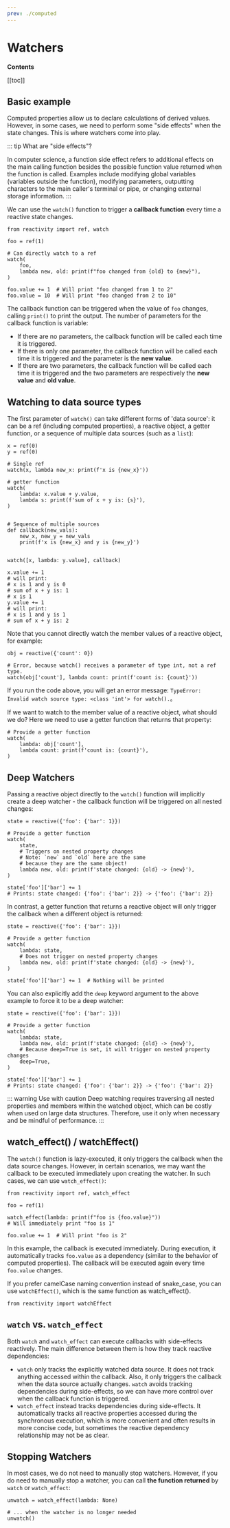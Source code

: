 ```yaml
---
prev: ./computed
---
```


# Watchers

**Contents**

[[toc]]

## Basic example

Computed properties allow us to declare calculations of derived values. However, in some cases, we need to perform some "side effects" when the state changes. This is where watchers come into play.

::: tip What are "side effects"?

In computer science, a function side effect refers to additional effects on the main calling function besides the possible function value returned when the function is called. Examples include modifying global variables (variables outside the function), modifying parameters, outputting characters to the main caller's terminal or pipe, or changing external storage information.
:::

We can use the `watch()` function to trigger a **callback function** every time a reactive state changes.

```python:no-line-numbers
from reactivity import ref, watch

foo = ref(1)

# Can directly watch to a ref
watch(
    foo,
    lambda new, old: print(f"foo changed from {old} to {new}"),
)

foo.value += 1  # Will print "foo changed from 1 to 2"
foo.value = 10  # Will print "foo changed from 2 to 10"
```

The callback function can be triggered when the value of `foo` changes, calling `print()` to print the output. The number of parameters for the callback function is variable:

- If there are no parameters, the callback function will be called each time it is triggered.
- If there is only one parameter, the callback function will be called each time it is triggered and the parameter is the **new value**.
- If there are two parameters, the callback function will be called each time it is triggered and the two parameters are respectively the **new value** and **old value**.

## Watching to data source types

The first parameter of `watch()` can take different forms of 'data source': it can be a ref (including computed properties), a reactive object, a getter function, or a sequence of multiple data sources (such as a `list`):

```python:no-line-numbers
x = ref(0)
y = ref(0)

# Single ref
watch(x, lambda new_x: print(f'x is {new_x}'))

# getter function
watch(
    lambda: x.value + y.value,
    lambda s: print(f'sum of x + y is: {s}'),
)


# Sequence of multiple sources
def callback(new_vals):
    new_x, new_y = new_vals
    print(f'x is {new_x} and y is {new_y}')


watch([x, lambda: y.value], callback)

x.value += 1
# will print:
# x is 1 and y is 0
# sum of x + y is: 1
# x is 1
y.value += 1
# will print:
# x is 1 and y is 1
# sum of x + y is: 2
```

Note that you cannot directly watch the member values of a reactive object, for example:

```python:no-line-numbers
obj = reactive({'count': 0})

# Error, because watch() receives a parameter of type int, not a ref type.
watch(obj['count'], lambda count: print(f'count is: {count}'))
```

If you run the code above, you will get an error message: `TypeError: Invalid watch source type: <class 'int'> for watch().`。

If we want to watch to the member value of a reactive object, what should we do? Here we need to use a getter function that returns that property:

```python:no-line-numbers
# Provide a getter function
watch(
    lambda: obj['count'],
    lambda count: print(f'count is: {count}'),
)
```

## Deep Watchers

Passing a reactive object directly to the `watch()` function will implicitly create a deep watcher - the callback function will be triggered on all nested changes:

```python:no-line-numbers
state = reactive({'foo': {'bar': 1}})

# Provide a getter function
watch(
    state,
    # Triggers on nested property changes
    # Note: `new` and `old` here are the same
    # because they are the same object!
    lambda new, old: print(f'state changed: {old} -> {new}'),
)

state['foo']['bar'] += 1
# Prints: state changed: {'foo': {'bar': 2}} -> {'foo': {'bar': 2}}
```

In contrast, a getter function that returns a reactive object will only trigger the callback when a different object is returned:

```python:no-line-numbers
state = reactive({'foo': {'bar': 1}})

# Provide a getter function
watch(
    lambda: state,
    # Does not trigger on nested property changes
    lambda new, old: print(f'state changed: {old} -> {new}'),
)

state['foo']['bar'] += 1  # Nothing will be printed
```

You can also explicitly add the `deep` keyword argument to the above example to force it to be a deep watcher:

```python:no-line-numbers
state = reactive({'foo': {'bar': 1}})

# Provide a getter function
watch(
    lambda: state,
    lambda new, old: print(f'state changed: {old} -> {new}'),
    # Because deep=True is set, it will trigger on nested property changes
    deep=True,
)

state['foo']['bar'] += 1
# Prints: state changed: {'foo': {'bar': 2}} -> {'foo': {'bar': 2}}
```

::: warning Use with caution
Deep watching requires traversing all nested properties and members within the watched object, which can be costly when used on large data structures. Therefore, use it only when necessary and be mindful of performance.
:::

## watch_effect() / watchEffect()

The `watch()` function is lazy-executed, it only triggers the callback when the data source changes. However, in certain scenarios, we may want the callback to be executed immediately upon creating the watcher. In such cases, we can use `watch_effect()`:

```python:no-line-numbers
from reactivity import ref, watch_effect

foo = ref(1)

watch_effect(lambda: print(f"foo is {foo.value}"))
# Will immediately print "foo is 1"

foo.value += 1  # Will print "foo is 2"
```

In this example, the callback is executed immediately. During execution, it automatically tracks `foo.value` as a dependency (similar to the behavior of computed properties). The callback will be executed again every time `foo.value` changes.

If you prefer camelCase naming convention instead of snake_case, you can use `watchEffect()`, which is the same function as watch_effect().

```python:no-line-numbers
from reactivity import watchEffect
```

## `watch` vs. `watch_effect`

Both `watch` and `watch_effect` can execute callbacks with side-effects reactively. The main difference between them is how they track reactive dependencies:

- `watch` only tracks the explicitly watched data source. It does not track anything accessed within the callback. Also, it only triggers the callback when the data source actually changes. `watch` avoids tracking dependencies during side-effects, so we can have more control over when the callback function is triggered.
- `watch_effect` instead tracks dependencies during side-effects. It automatically tracks all reactive properties accessed during the synchronous execution, which is more convenient and often results in more concise code, but sometimes the reactive dependency relationship may not be as clear.

## Stopping Watchers

In most cases, we do not need to manually stop watchers. However, if you do need to manually stop a watcher, you can call **the function returned** by `watch` or `watch_effect`:

```python:no-line-numbers
unwatch = watch_effect(lambda: None)

# ... when the watcher is no longer needed
unwatch()
```
